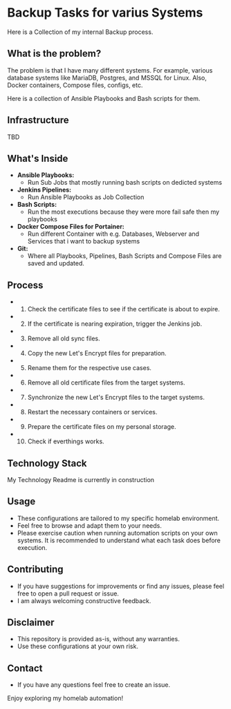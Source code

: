 # Backup Tasks for varius Systems

Here is a Collection of my internal Backup process.

## What is the problem?

The problem is that I have many different systems. For example, various database systems like MariaDB, Postgres, and MSSQL for Linux. Also, Docker containers, Compose files, configs, etc.

Here is a collection of Ansible Playbooks and Bash scripts for them.

## Infrastructure

TBD

## What's Inside

* **Ansible Playbooks:**
    * Run Sub Jobs that mostly running bash scripts on dedicted systems
* **Jenkins Pipelines:**
    * Run Ansible Playbooks as Job Collection
* **Bash Scripts:**
    * Run the most executions because they were more fail safe then my playbooks
* **Docker Compose Files for Portainer:**
    * Run different Container with e.g. Databases, Webserver and Services that i want to backup systems
* **Git:**
    * Where all Playbooks, Pipelines, Bash Scripts and Compose Files are saved and updated.

## Process

* 1. Check the certificate files to see if the certificate is about to expire.
* 2. If the certificate is nearing expiration, trigger the Jenkins job.
* 3. Remove all old sync files.
* 4. Copy the new Let's Encrypt files for preparation.
* 5. Rename them for the respective use cases.
* 6. Remove all old certificate files from the target systems.
* 7. Synchronize the new Let's Encrypt files to the target systems.
* 8. Restart the necessary containers or services.
* 9. Prepare the certificate files on my personal storage.
* 10. Check if everthings works.

## Technology Stack

My Technology Readme is currently in construction


## Usage

* These configurations are tailored to my specific homelab environment.
* Feel free to browse and adapt them to your needs.
* Please exercise caution when running automation scripts on your own systems. It is recommended to understand what each task does before execution.

## Contributing

* If you have suggestions for improvements or find any issues, please feel free to open a pull request or issue.
* I am always welcoming constructive feedback.

## Disclaimer

* This repository is provided as-is, without any warranties.
* Use these configurations at your own risk.

## Contact

* If you have any questions feel free to create an issue.

Enjoy exploring my homelab automation!